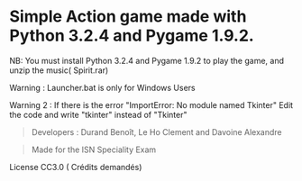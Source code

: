 # Simple Action game made with Python 3.2.4 and Pygame 1.9.2.
 NB: You must install Python 3.2.4 and Pygame 1.9.2 to play the game, and unzip the music( Spirit.rar)
 
 Warning : Launcher.bat is only for  Windows Users
 
 Warning 2 : If there is the error  "ImportError: No module named Tkinter"
 Edit the code and write "tkinter" instead of "Tkinter"

>Developers : Durand Benoît, Le Ho Clement and Davoine Alexandre


>Made for the ISN Speciality Exam

License CC3.0 ( Crédits demandés)
